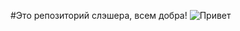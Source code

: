 #Это репозиторий слэшера, всем добра!
![Привет](https://avatars.mds.yandex.net/get-zen_doc/3532529/pub_601f9296d96a1a50b854a8aa_601f92f4f2a56f0eaad396d5/scale_1200)
